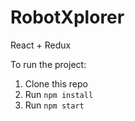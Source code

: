 # RobotXplorer
React + Redux

To run the project:

1. Clone this repo
2. Run `npm install`
3. Run `npm start`


